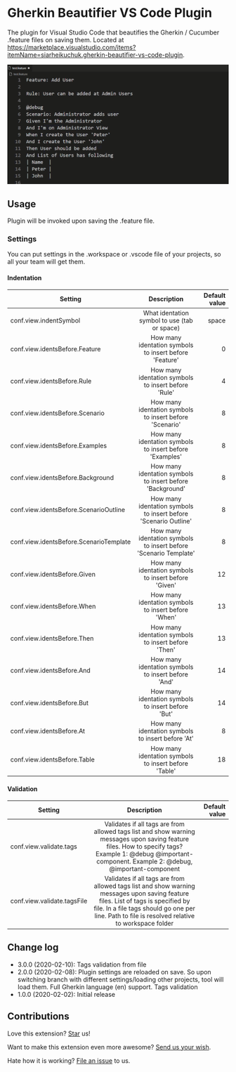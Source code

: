 # Gherkin Beautifier VS Code Plugin
The plugin for Visual Studio Code that beautifies the Gherkin / Cucumber .feature files on saving them. Located at https://marketplace.visualstudio.com/items?itemName=siarheikuchuk.gherkin-beautifier-vs-code-plugin.

![Demostration of using this extension](https://raw.githubusercontent.com/drweb86/Gherkin-Beautifier-VS-Code-Plugin/master/demo.gif)

## Usage
Plugin will be invoked upon saving the .feature file.

### Settings

You can put settings in the .workspace or .vscode file of your projects, so all your team will get them.

#### Indentation

| Setting                                  | Description                                                      | Default value  |
| ---------------------------------------- |:----------------------------------------------------------------:| --------------:|
| conf.view.indentSymbol                   | What identation symbol to use (tab or space)                     |          space |
| conf.view.identsBefore.Feature           | How many identation symbols to insert before 'Feature'           |              0 |
| conf.view.identsBefore.Rule              | How many identation symbols to insert before 'Rule'              |              4 |
| conf.view.identsBefore.Scenario          | How many identation symbols to insert before 'Scenario'          |              8 |
| conf.view.identsBefore.Examples          | How many identation symbols to insert before 'Examples'          |              8 |
| conf.view.identsBefore.Background        | How many identation symbols to insert before 'Background'        |              8 |
| conf.view.identsBefore.ScenarioOutline   | How many identation symbols to insert before 'Scenario Outline'  |              8 |
| conf.view.identsBefore.ScenarioTemplate  | How many identation symbols to insert before 'Scenario Template' |              8 |
| conf.view.identsBefore.Given             | How many identation symbols to insert before 'Given'             |             12 |
| conf.view.identsBefore.When              | How many identation symbols to insert before 'When'              |             13 |
| conf.view.identsBefore.Then              | How many identation symbols to insert before 'Then'              |             13 |
| conf.view.identsBefore.And               | How many identation symbols to insert before 'And'               |             14 |
| conf.view.identsBefore.But               | How many identation symbols to insert before 'But'               |             14 |
| conf.view.identsBefore.At                | How many identation symbols to insert before 'At'                |              8 |
| conf.view.identsBefore.Table             | How many identation symbols to insert before 'Table'             |             18 |

#### Validation

| Setting                     | Description                                                                                                                                                                                                                            | Default value  |
| ----------------------------|:--------------------------------------------------------------------------------------------------------------------------------------------------------------------------------------------------------------------------------------:| --------------:|
| conf.view.validate.tags     | Validates if all tags are from allowed tags list and show warning messages upon saving feature files. How to specify tags? Example 1: @debug @important-component. Example 2: @debug, @important-component                             |                |
| conf.view.validate.tagsFile | Validates if all tags are from allowed tags list and show warning messages upon saving feature files. List of tags is specified by file. In a file tags should go one per line. Path to file is resolved relative to workspace folder  |                |

## Change log
* 3.0.0 (2020-02-10): 
Tags validation from file
* 2.0.0 (2020-02-08): 
Plugin settings are reloaded on save. So upon switching branch with different settings/loading other projects, tool will load them.
Full Gherkin language (en) support.
Tags validation
* 1.0.0 (2020-02-02): Initial release

## Contributions
Love this extension? [Star](https://github.com/drweb86/Gherkin-Beautifier-VS-Code-Plugin/stargazers) us!

Want to make this extension even more awesome? [Send us your wish](https://github.com/drweb86/Gherkin-Beautifier-VS-Code-Plugin/issues/new/).

Hate how it is working? [File an issue](https://github.com/drweb86/Gherkin-Beautifier-VS-Code-Plugin/issues/new/) to us.
